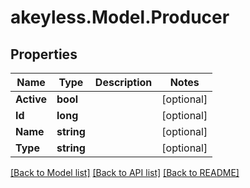 # akeyless.Model.Producer
## Properties

Name | Type | Description | Notes
------------ | ------------- | ------------- | -------------
**Active** | **bool** |  | [optional] 
**Id** | **long** |  | [optional] 
**Name** | **string** |  | [optional] 
**Type** | **string** |  | [optional] 

[[Back to Model list]](../README.md#documentation-for-models) [[Back to API list]](../README.md#documentation-for-api-endpoints) [[Back to README]](../README.md)

